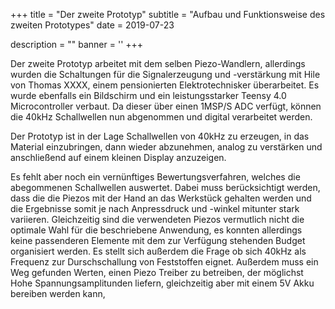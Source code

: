 +++
title = "Der zweite Prototyp"
subtitle = "Aufbau und Funktionsweise des zweiten Prototypes"
date = 2019-07-23

description = ""
banner = ''
+++

Der zweite Prototyp arbeitet mit dem selben Piezo-Wandlern, allerdings wurden die Schaltungen für 
die Signalerzeugung und -verstärkung mit Hile von Thomas XXXX, einem pensionierten Elektrotechnisker überarbeitet. 
Es wurde ebenfalls ein Bildschirm und ein leistungsstarker Teensy 4.0 Microcontroller verbaut.
Da dieser über einen 1MSP/S ADC verfügt, können die 40kHz Schallwellen nun abgenommen und digital verarbeitet werden.


Der Prototyp ist in der Lage Schallwellen von 40kHz zu erzeugen, in das Material einzubringen, dann wieder abzunehmen, analog zu verstärken und anschließend auf einem kleinen Display anzuzeigen.

Es fehlt aber noch ein vernünftiges Bewertungsverfahren, welches die abegommenen Schallwellen auswertet. Dabei muss berücksichtigt werden, dass die die Piezos mit der Hand an das Werkstück gehalten werden und die Ergebnisse somit je nach Anpressdruck und -winkel mitunter stark variieren. Gleichzeitig sind die verwendeten Piezos vermutlich nicht die optimale Wahl für die beschriebene Anwendung, es konnten allerdings keine
passenderen Elemente mit dem zur Verfügung stehenden Budget organisiert werden. Es stellt sich außerdem die Frage ob sich 40kHz als Frequenz zur Durschschallung von Feststoffen eignet.
Außerdem muss ein Weg gefunden Werten, einen Piezo Treiber zu betreiben, der möglichst Hohe Spannungsamplitunden liefern, gleichzeitig aber mit einem 5V Akku bereiben werden kann, 